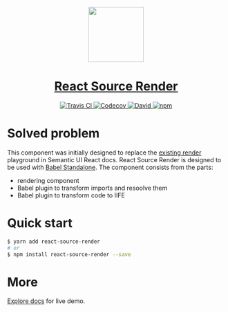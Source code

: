 <!-- Logo -->
<p align="center">
  <a href="https://layershifter.github.io/react-source-render/">
    <img height="128" width="128" src="https://github.com/layershifter/react-source-render/raw/master/public/logo-teal.png">
  </a>
</p>

<!-- Name -->
<h1 align="center">
  <a href="https://layershifter.github.io/react-source-render/">React Source Render</a>
</h1>

<!-- Badges -->
<p align="center">
  <a href="https://travis-ci.com/layershifter/react-source-render">
    <img alt="Travis CI" src="https://img.shields.io/travis/project/layershifter/react-source-render/master.svg?style=flat-square" />
  </a>
  <a href="https://codecov.io/gh/layershifter/react-source-render">
    <img alt="Codecov" src="https://img.shields.io/codecov/c/github/layershifter/react-source-render/master.svg?style=flat-square" />
  </a>
  <a href="https://david-dm.org/layershifter/react-source-render">
    <img alt="David" src="https://img.shields.io/david/layershifter/react-source-render.svg?style=flat-square" />
  </a>
  <a href="https://www.npmjs.com/package/react-source-render">
    <img alt="npm" src="https://img.shields.io/npm/v/react-source-render.svg?style=flat-square" />
  </a>
</p>


# Solved problem
      
This component was initially designed to replace the [existing render](https://github.com/Semantic-Org/Semantic-UI-React/blob/e786724c73a6446fc5e86828ba446c18d4a9baab/docs/src/components/ComponentDoc/ComponentExample/renderExampleSourceCode.js) playground in Semantic UI React docs. React Source Render is designed to be used with [Babel Standalone](https://babeljs.io/docs/en/next/babel-standalone.html). The component consists from the parts:

- rendering component
- Babel plugin to transform imports and resoolve them
- Babel plugin to transform code to IIFE

# Quick start

```bash
$ yarn add react-source-render
# or
$ npm install react-source-render --save
```

# More

[Explore docs](https://layershifter.github.io/react-source-render/) for live demo.